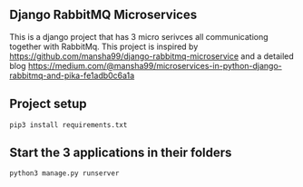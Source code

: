 ## Django RabbitMQ Microservices
This is a django project that has 3 micro serivces all communicationg together with RabbitMq. This project is inspired by https://github.com/mansha99/django-rabbitmq-microservice and a detailed blog https://medium.com/@mansha99/microservices-in-python-django-rabbitmq-and-pika-fe1adb0c6a1a


## Project setup
```
pip3 install requirements.txt
```

## Start the 3 applications in their folders
```
python3 manage.py runserver
```

